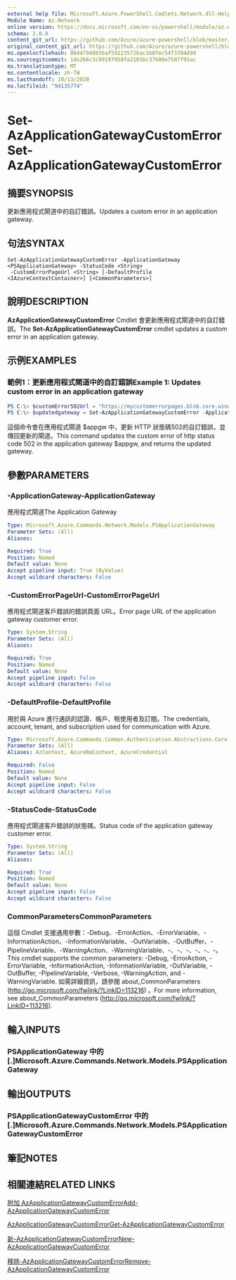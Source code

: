```yaml
---
external help file: Microsoft.Azure.PowerShell.Cmdlets.Network.dll-Help.xml
Module Name: Az.Network
online version: https://docs.microsoft.com/en-us/powershell/module/az.network/set-azapplicationgatewaycustomerror
schema: 2.0.0
content_git_url: https://github.com/Azure/azure-powershell/blob/master/src/Network/Network/help/Set-AzApplicationGatewayCustomError.md
original_content_git_url: https://github.com/Azure/azure-powershell/blob/master/src/Network/Network/help/Set-AzApplicationGatewayCustomError.md
ms.openlocfilehash: 08447949836af59223572bac1b8fec54f3704d9d
ms.sourcegitcommit: 1de2b6c3c99197958fa2101bc37680e7507f91ac
ms.translationtype: MT
ms.contentlocale: zh-TW
ms.lasthandoff: 10/13/2020
ms.locfileid: "94135774"
---
```

# <span data-ttu-id="5594d-101">Set-AzApplicationGatewayCustomError</span><span class="sxs-lookup"><span data-stu-id="5594d-101">Set-AzApplicationGatewayCustomError</span></span>

## <span data-ttu-id="5594d-102">摘要</span><span class="sxs-lookup"><span data-stu-id="5594d-102">SYNOPSIS</span></span>
<span data-ttu-id="5594d-103">更新應用程式閘道中的自訂錯誤。</span><span class="sxs-lookup"><span data-stu-id="5594d-103">Updates a custom error in an application gateway.</span></span>

## <span data-ttu-id="5594d-104">句法</span><span class="sxs-lookup"><span data-stu-id="5594d-104">SYNTAX</span></span>

```
Set-AzApplicationGatewayCustomError -ApplicationGateway <PSApplicationGateway> -StatusCode <String>
 -CustomErrorPageUrl <String> [-DefaultProfile <IAzureContextContainer>] [<CommonParameters>]
```

## <span data-ttu-id="5594d-105">說明</span><span class="sxs-lookup"><span data-stu-id="5594d-105">DESCRIPTION</span></span>
<span data-ttu-id="5594d-106">**AzApplicationGatewayCustomError** Cmdlet 會更新應用程式閘道中的自訂錯誤。</span><span class="sxs-lookup"><span data-stu-id="5594d-106">The **Set-AzApplicationGatewayCustomError** cmdlet updates a custom error in an application gateway.</span></span>

## <span data-ttu-id="5594d-107">示例</span><span class="sxs-lookup"><span data-stu-id="5594d-107">EXAMPLES</span></span>

### <span data-ttu-id="5594d-108">範例1：更新應用程式閘道中的自訂錯誤</span><span class="sxs-lookup"><span data-stu-id="5594d-108">Example 1: Updates custom error in an application gateway</span></span>
```powershell
PS C:\> $customError502Url = "https://mycustomerrorpages.blob.core.windows.net/errorpages/502.htm"
PS C:\> $updatedgateway = Set-AzApplicationGatewayCustomError -ApplicationGateway $appgw -StatusCode HttpStatus502 -CustomErrorPageUrl $customError502Url
```

<span data-ttu-id="5594d-109">這個命令會在應用程式閘道 $appgw 中，更新 HTTP 狀態碼502的自訂錯誤，並傳回更新的閘道。</span><span class="sxs-lookup"><span data-stu-id="5594d-109">This command updates the custom error of http status code 502 in the application gateway $appgw, and returns the updated gateway.</span></span>

## <span data-ttu-id="5594d-110">參數</span><span class="sxs-lookup"><span data-stu-id="5594d-110">PARAMETERS</span></span>

### <span data-ttu-id="5594d-111">-ApplicationGateway</span><span class="sxs-lookup"><span data-stu-id="5594d-111">-ApplicationGateway</span></span>
<span data-ttu-id="5594d-112">應用程式閘道</span><span class="sxs-lookup"><span data-stu-id="5594d-112">The Application Gateway</span></span>

```yaml
Type: Microsoft.Azure.Commands.Network.Models.PSApplicationGateway
Parameter Sets: (All)
Aliases:

Required: True
Position: Named
Default value: None
Accept pipeline input: True (ByValue)
Accept wildcard characters: False
```

### <span data-ttu-id="5594d-113">-CustomErrorPageUrl</span><span class="sxs-lookup"><span data-stu-id="5594d-113">-CustomErrorPageUrl</span></span>
<span data-ttu-id="5594d-114">應用程式閘道客戶錯誤的錯誤頁面 URL。</span><span class="sxs-lookup"><span data-stu-id="5594d-114">Error page URL of the application gateway customer error.</span></span>

```yaml
Type: System.String
Parameter Sets: (All)
Aliases:

Required: True
Position: Named
Default value: None
Accept pipeline input: False
Accept wildcard characters: False
```

### <span data-ttu-id="5594d-115">-DefaultProfile</span><span class="sxs-lookup"><span data-stu-id="5594d-115">-DefaultProfile</span></span>
<span data-ttu-id="5594d-116">用於與 Azure 進行通訊的認證、帳戶、租使用者及訂閱。</span><span class="sxs-lookup"><span data-stu-id="5594d-116">The credentials, account, tenant, and subscription used for communication with Azure.</span></span>

```yaml
Type: Microsoft.Azure.Commands.Common.Authentication.Abstractions.Core.IAzureContextContainer
Parameter Sets: (All)
Aliases: AzContext, AzureRmContext, AzureCredential

Required: False
Position: Named
Default value: None
Accept pipeline input: False
Accept wildcard characters: False
```

### <span data-ttu-id="5594d-117">-StatusCode</span><span class="sxs-lookup"><span data-stu-id="5594d-117">-StatusCode</span></span>
<span data-ttu-id="5594d-118">應用程式閘道客戶錯誤的狀態碼。</span><span class="sxs-lookup"><span data-stu-id="5594d-118">Status code of the application gateway customer error.</span></span>

```yaml
Type: System.String
Parameter Sets: (All)
Aliases:

Required: True
Position: Named
Default value: None
Accept pipeline input: False
Accept wildcard characters: False
```

### <span data-ttu-id="5594d-119">CommonParameters</span><span class="sxs-lookup"><span data-stu-id="5594d-119">CommonParameters</span></span>
<span data-ttu-id="5594d-120">這個 Cmdlet 支援通用參數：-Debug、-ErrorAction、-ErrorVariable、-InformationAction、-InformationVariable、-OutVariable、-OutBuffer、-PipelineVariable、-WarningAction、-WarningVariable、-、-、-、-、-、-。</span><span class="sxs-lookup"><span data-stu-id="5594d-120">This cmdlet supports the common parameters: -Debug, -ErrorAction, -ErrorVariable, -InformationAction, -InformationVariable, -OutVariable, -OutBuffer, -PipelineVariable, -Verbose, -WarningAction, and -WarningVariable.</span></span> <span data-ttu-id="5594d-121">如需詳細資訊，請參閱 about_CommonParameters (http://go.microsoft.com/fwlink/?LinkID=113216) 。</span><span class="sxs-lookup"><span data-stu-id="5594d-121">For more information, see about_CommonParameters (http://go.microsoft.com/fwlink/?LinkID=113216).</span></span>

## <span data-ttu-id="5594d-122">輸入</span><span class="sxs-lookup"><span data-stu-id="5594d-122">INPUTS</span></span>

### <span data-ttu-id="5594d-123">PSApplicationGateway 中的 [.]</span><span class="sxs-lookup"><span data-stu-id="5594d-123">Microsoft.Azure.Commands.Network.Models.PSApplicationGateway</span></span>

## <span data-ttu-id="5594d-124">輸出</span><span class="sxs-lookup"><span data-stu-id="5594d-124">OUTPUTS</span></span>

### <span data-ttu-id="5594d-125">PSApplicationGatewayCustomError 中的 [.]</span><span class="sxs-lookup"><span data-stu-id="5594d-125">Microsoft.Azure.Commands.Network.Models.PSApplicationGatewayCustomError</span></span>

## <span data-ttu-id="5594d-126">筆記</span><span class="sxs-lookup"><span data-stu-id="5594d-126">NOTES</span></span>

## <span data-ttu-id="5594d-127">相關連結</span><span class="sxs-lookup"><span data-stu-id="5594d-127">RELATED LINKS</span></span>

[<span data-ttu-id="5594d-128">附加 AzApplicationGatewayCustomError</span><span class="sxs-lookup"><span data-stu-id="5594d-128">Add-AzApplicationGatewayCustomError</span></span>](./Add-AzApplicationGatewayCustomError.md)

[<span data-ttu-id="5594d-129">AzApplicationGatewayCustomError</span><span class="sxs-lookup"><span data-stu-id="5594d-129">Get-AzApplicationGatewayCustomError</span></span>](./Get-AzApplicationGatewayCustomError.md)

[<span data-ttu-id="5594d-130">新-AzApplicationGatewayCustomError</span><span class="sxs-lookup"><span data-stu-id="5594d-130">New-AzApplicationGatewayCustomError</span></span>](./New-AzApplicationGatewayCustomError.md)

[<span data-ttu-id="5594d-131">移除-AzApplicationGatewayCustomError</span><span class="sxs-lookup"><span data-stu-id="5594d-131">Remove-AzApplicationGatewayCustomError</span></span>](./Remove-AzApplicationGatewayCustomError.md)
